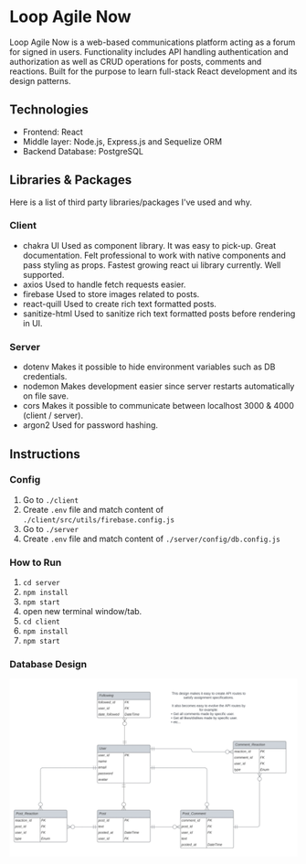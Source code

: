 # Loop Agile Now

Loop Agile Now is a web-based communications platform acting as a forum for signed in users.
Functionality includes API handling authentication and authorization as well as CRUD operations for posts, comments and reactions.
Built for the purpose to learn full-stack React development and its design patterns.

## Technologies

- Frontend: React
- Middle layer: Node.js, Express.js and Sequelize ORM
- Backend Database: PostgreSQL

## Libraries & Packages

Here is a list of third party libraries/packages I've used and why.

### Client

- chakra UI
  Used as component library. It was easy to pick-up. Great documentation. Felt professional to work with native components and pass styling as props. Fastest growing react ui library currently. Well supported.
- axios
  Used to handle fetch requests easier.
- firebase
  Used to store images related to posts.
- react-quill
  Used to create rich text formatted posts.
- sanitize-html
  Used to sanitize rich text formatted posts before rendering in UI.

### Server

- dotenv
  Makes it possible to hide environment variables such as DB credentials.
- nodemon
  Makes development easier since server restarts automatically on file save.
- cors
  Makes it possible to communicate between localhost 3000 & 4000 (client / server).
- argon2
  Used for password hashing.

## Instructions

### Config

1. Go to `./client`
2. Create `.env` file and match content of `./client/src/utils/firebase.config.js`
3. Go to `./server`
4. Create `.env` file and match content of `./server/config/db.config.js`

### How to Run

1. `cd server`
2. `npm install`
3. `npm start`
4. open new terminal window/tab.
5. `cd client`
6. `npm install`
7. `npm start`

### Database Design

![DB Design](https://raw.githubusercontent.com/simstrom/loop-agile/master/preview/database_design.png)

